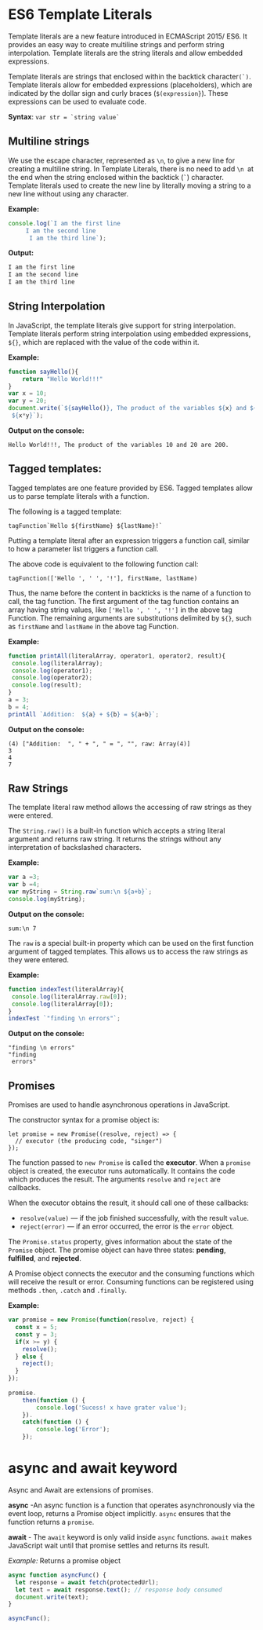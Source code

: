 # ES6 Template Literals

Template literals are a new feature introduced in ECMAScript 2015/ ES6. It provides an easy way to create multiline strings and perform string interpolation. Template literals are the string literals and allow embedded expressions.

Template literals are strings that enclosed within the backtick character``(`)``. Template literals allow for embedded expressions (placeholders), which are indicated by the dollar sign and curly braces (`$(expression}`). These expressions can be used to evaluate code. 

**Syntax**: `` var str = `string value` ``

## Multiline strings

We use the escape character, represented as `\n`, to give a new line for creating a multiline string. In Template Literals, there is no need to add `\n `at the end when the string enclosed within the backtick (`` ` ``) character. Template literals used to create the new line by literally moving a string to a new line without using any character.

**Example:**
```javascript
console.log(`I am the first line
     I am the second line
      I am the third line`);
```

**Output:**
```javascript
I am the first line
I am the second line
I am the third line
```

## String Interpolation

In JavaScript, the template literals give support for string interpolation. Template literals perform string interpolation using embedded expressions, `${}`, which are replaced with the value of the code within it.

**Example:**
```javascript
function sayHello(){
    return "Hello World!!!"
}
var x = 10;  
var y = 20;  
document.write(`${sayHello()}, The product of the variables ${x} and ${y} are
 ${x*y}`);  
```

**Output on the console:**
```
Hello World!!!, The product of the variables 10 and 20 are 200.
```

## Tagged templates:

Tagged templates are one feature provided by ES6.  Tagged templates allow us to parse template literals with a function.

The following is a tagged template:

`` tagFunction`Hello ${firstName} ${lastName}!` ``

Putting a template literal after an expression triggers a function call, similar to how a parameter list triggers a function call. 

The above code is equivalent to the following function call:

`tagFunction(['Hello ', ' ', '!'], firstName, lastName)`

Thus, the name before the content in backticks is the name of a function to call, the tag function. The first argument of the tag function contains an array having string values, like `['Hello ', ' ', '!']` in the above tag Function. The remaining arguments are substitutions delimited by `${}`, such as `firstName` and `lastName` in the above tag Function.

**Example:**
```javascript
function printAll(literalArray, operator1, operator2, result){
 console.log(literalArray);
 console.log(operator1);
 console.log(operator2);
 console.log(result);
}
a = 3;
b = 4;
printAll `Addition:  ${a} + ${b} = ${a+b}`;
```

**Output on the console:**
```
(4) ["Addition:  ", " + ", " = ", "", raw: Array(4)]
3
4
7
```

## Raw Strings

The template literal raw method allows the accessing of raw strings as they were entered.

The `String.raw()` is a built-in function which accepts a string literal argument and returns raw string. It returns the strings without any interpretation of backslashed characters.

**Example:**
```javascript
var a =3;
var b =4;
var myString = String.raw`sum:\n ${a+b}`;
console.log(myString);
```

**Output on the console:**
```
sum:\n 7
```

The `raw` is a special built-in property which can be used on the first function argument of tagged templates. This allows us to access the raw strings as they were entered.

**Example:**
```javascript
function indexTest(literalArray){
 console.log(literalArray.raw[0]);
 console.log(literalArray[0]);
}
indexTest `"finding \n errors"`;
```

**Output on the console:**
```
"finding \n errors"
"finding 
 errors"
```

## Promises

Promises are used to handle asynchronous operations in JavaScript.

The constructor syntax for a promise object is:
```
let promise = new Promise((resolve, reject) => {
  // executor (the producing code, "singer")
});
```

The function passed to `new Promise` is called the **executor**. When a `promise` object is created, the executor runs automatically. It contains the code which produces the result. The arguments `resolve` and `reject` are callbacks.

When the executor obtains the result, it should call one of these callbacks:

* `resolve(value)` — if the job finished successfully, with the result `value`.
* `reject(error)` — if an error occurred, the error is the `error` object.


The `Promise.status` property, gives information about the state of the `Promise` object. The promise object can have three states: **pending**, **fulfilled**, and **rejected**.

A Promise object connects the executor and the consuming functions  which will receive the result or error. Consuming functions can be registered using methods `.then`, `.catch` and `.finally`.

**Example:**
```javascript
var promise = new Promise(function(resolve, reject) { 
  const x = 5; 
  const y = 3;
  if(x >= y) { 
    resolve(); 
  } else { 
    reject(); 
  } 
}); 
  
promise. 
    then(function () { 
        console.log('Sucess! x have grater value'); 
    }). 
    catch(function () { 
        console.log('Error'); 
    }); 
```

# async and await keyword

Async and Await are extensions of promises.

**async** -An async function is a function that operates asynchronously via the event loop, returns a Promise object implicitly. `async` ensures that the function returns a `promise`.

**await** - The `await` keyword is only valid inside `async` functions. `await` makes JavaScript wait until that promise settles and returns its result.

*Example:*  Returns a promise object
```javascript
async function asyncFunc() {
  let response = await fetch(protectedUrl);
  let text = await response.text(); // response body consumed
  document.write(text);
}

asyncFunc();
```
